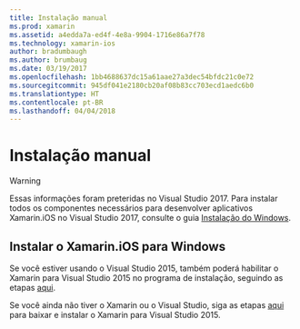 ```yaml
---
title: Instalação manual
ms.prod: xamarin
ms.assetid: a4edda7a-ed4f-4e8a-9904-1716e86a7f78
ms.technology: xamarin-ios
author: bradumbaugh
ms.author: brumbaug
ms.date: 03/19/2017
ms.openlocfilehash: 1bb4688637dc15a61aae27a3dec54bfdc21c0e72
ms.sourcegitcommit: 945df041e2180cb20af08b83cc703ecd1aedc6b0
ms.translationtype: HT
ms.contentlocale: pt-BR
ms.lasthandoff: 04/04/2018
---
```

# <a name="manual-installation"></a>Instalação manual

> [!WARNING]
> Essas informações foram preteridas no Visual Studio 2017. Para instalar todos os componentes necessários para desenvolver aplicativos Xamarin.iOS no Visual Studio 2017, consulte o guia [Instalação do Windows](~/ios/get-started/installation/windows/index.md#windowsinstallation).

## <a name="install-xamarinios-for-windows"></a>Instalar o Xamarin.iOS para Windows

Se você estiver usando o Visual Studio 2015, também poderá habilitar o Xamarin para Visual Studio 2015 no programa de instalação, seguindo as etapas [aqui](https://msdn.microsoft.com/en-us/library/mt488769.aspx#Anchor_4).

Se você ainda não tiver o Xamarin ou o Visual Studio, siga as etapas [aqui](https://msdn.microsoft.com/en-us/library/mt613162.aspx) para baixar e instalar o Xamarin para Visual Studio 2015.
